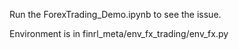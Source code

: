 Run the ForexTrading_Demo.ipynb to see the issue.

Environment is in finrl_meta/env_fx_trading/env_fx.py
